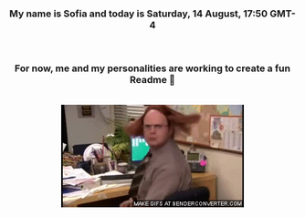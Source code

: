 


<div align="center">
<h3 >My name is Sofia and today is Saturday, 14 August, 17:50 GMT-4</h3><br>
<h3 >For now, me and my personalities are working to create a fun Readme 👋
</h3><br>
<img src='img/dwight.gif' alt='working...'/>
</div>
